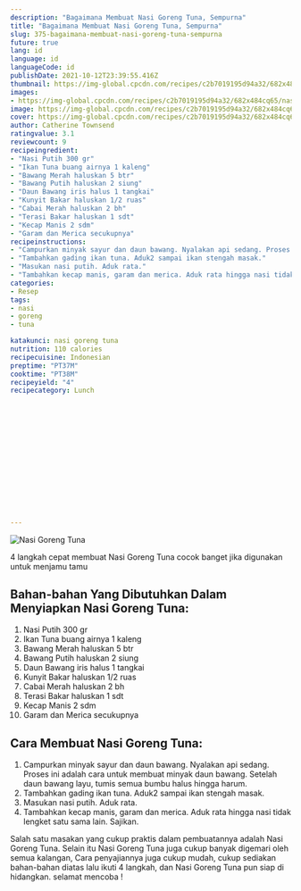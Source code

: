 ```yaml
---
description: "Bagaimana Membuat Nasi Goreng Tuna, Sempurna"
title: "Bagaimana Membuat Nasi Goreng Tuna, Sempurna"
slug: 375-bagaimana-membuat-nasi-goreng-tuna-sempurna
future: true
lang: id
language: id
languageCode: id
publishDate: 2021-10-12T23:39:55.416Z 
thumbnail: https://img-global.cpcdn.com/recipes/c2b7019195d94a32/682x484cq65/nasi-goreng-tuna-foto-resep-utama.png
images:
- https://img-global.cpcdn.com/recipes/c2b7019195d94a32/682x484cq65/nasi-goreng-tuna-foto-resep-utama.png
image: https://img-global.cpcdn.com/recipes/c2b7019195d94a32/682x484cq65/nasi-goreng-tuna-foto-resep-utama.png
cover: https://img-global.cpcdn.com/recipes/c2b7019195d94a32/682x484cq65/nasi-goreng-tuna-foto-resep-utama.png
author: Catherine Townsend
ratingvalue: 3.1
reviewcount: 9
recipeingredient:
- "Nasi Putih 300 gr"
- "Ikan Tuna buang airnya 1 kaleng"
- "Bawang Merah haluskan 5 btr"
- "Bawang Putih haluskan 2 siung"
- "Daun Bawang iris halus 1 tangkai"
- "Kunyit Bakar haluskan 1/2 ruas"
- "Cabai Merah haluskan 2 bh"
- "Terasi Bakar haluskan 1 sdt"
- "Kecap Manis 2 sdm"
- "Garam dan Merica secukupnya"
recipeinstructions:
- "Campurkan minyak sayur dan daun bawang. Nyalakan api sedang. Proses ini adalah cara untuk membuat minyak daun bawang. Setelah daun bawang layu, tumis semua bumbu halus hingga harum."
- "Tambahkan gading ikan tuna. Aduk2 sampai ikan stengah masak."
- "Masukan nasi putih. Aduk rata."
- "Tambahkan kecap manis, garam dan merica. Aduk rata hingga nasi tidak lengket satu sama lain. Sajikan."
categories:
- Resep
tags:
- nasi
- goreng
- tuna

katakunci: nasi goreng tuna 
nutrition: 110 calories
recipecuisine: Indonesian
preptime: "PT37M"
cooktime: "PT38M"
recipeyield: "4"
recipecategory: Lunch


     
    
    
    
    
    
    
    
    
    
    
      
    
---
```



![Nasi Goreng Tuna](https://img-global.cpcdn.com/recipes/c2b7019195d94a32/682x484cq65/nasi-goreng-tuna-foto-resep-utama.png)

4 langkah cepat membuat  Nasi Goreng Tuna cocok banget jika digunakan untuk menjamu tamu

<!--inarticleads1-->

## Bahan-bahan Yang Dibutuhkan Dalam Menyiapkan Nasi Goreng Tuna:

1. Nasi Putih 300 gr
1. Ikan Tuna buang airnya 1 kaleng
1. Bawang Merah haluskan 5 btr
1. Bawang Putih haluskan 2 siung
1. Daun Bawang iris halus 1 tangkai
1. Kunyit Bakar haluskan 1/2 ruas
1. Cabai Merah haluskan 2 bh
1. Terasi Bakar haluskan 1 sdt
1. Kecap Manis 2 sdm
1. Garam dan Merica secukupnya



<!--inarticleads2-->

## Cara Membuat Nasi Goreng Tuna:

1. Campurkan minyak sayur dan daun bawang. Nyalakan api sedang. Proses ini adalah cara untuk membuat minyak daun bawang. Setelah daun bawang layu, tumis semua bumbu halus hingga harum.
1. Tambahkan gading ikan tuna. Aduk2 sampai ikan stengah masak.
1. Masukan nasi putih. Aduk rata.
1. Tambahkan kecap manis, garam dan merica. Aduk rata hingga nasi tidak lengket satu sama lain. Sajikan.




Salah satu masakan yang cukup praktis dalam pembuatannya adalah  Nasi Goreng Tuna. Selain itu  Nasi Goreng Tuna  juga cukup banyak digemari oleh semua kalangan, Cara penyajiannya juga cukup mudah, cukup sediakan bahan-bahan diatas lalu ikuti 4 langkah, dan  Nasi Goreng Tuna  pun siap di hidangkan. selamat mencoba !
